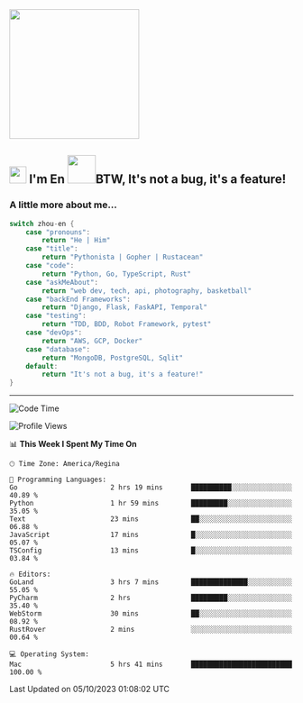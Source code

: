 <img align='center' src="https://media.giphy.com/media/GP1TJJSV4Ys1r64q2A/giphy.gif" width="230">

<h2><img src="https://emojis.slackmojis.com/emojis/images/1531849430/4246/blob-sunglasses.gif?1531849430" width="30"/> I'm En <img src="https://media.giphy.com/media/12oufCB0MyZ1Go/giphy.gif" width="50">BTW, It's not a bug, it's a feature!</h2>


<!-- <img align='right' src="https://media.giphy.com/media/M9gbBd9nbDrOTu1Mqx/giphy.gif" width="230"> -->


### A little more about me... 
<!--
```javascript
const zhou-en = {
    pronouns: "He" | "Him",
    title: "Pythonista" | "Gopher" | "Rustacean",
    code: ["Python", "Go", "Rust", "TypeScript"],
    askMeAbout: ["web dev", "tech", "app dev", "photography"],
    technologies: {
        backEnd: {
            python: ["Django", "Flask", "FaskAPI"],
            go: []
        },
        scraping: ["selenium", "scrapy", "spider"],
        testing: ["Robot Framework"],
        devOps: ["AWS", "Docker", "GCP", "Nginx"],
        databases: ["mongo", "postgresql", "sqlite"],
        misc: ["Firebase", "Heroku"]
    },
    architecture: ["Event Driven Architecture", "Microservices"],
    currentFocus: ["Temporal", "Rust"],
    funFact: "It's not a bug, it's a feature!"
};
```
  -->

```go
switch zhou-en {
    case "pronouns":
        return "He | Him"
    case "title":
        return "Pythonista | Gopher | Rustacean"
    case "code":
        return "Python, Go, TypeScript, Rust"
    case "askMeAbout":
        return "web dev, tech, api, photography, basketball"
    case "backEnd Frameworks":
        return "Django, Flask, FaskAPI, Temporal"
    case "testing":
        return "TDD, BDD, Robot Framework, pytest"
    case "devOps":
        return "AWS, GCP, Docker"
    case "database":
        return "MongoDB, PostgreSQL, Sqlit"
    default:
        return "It's not a bug, it's a feature!"
}
```




---
<!--START_SECTION:waka-->
![Code Time](http://img.shields.io/badge/Code%20Time-983%20hrs-blue)

![Profile Views](http://img.shields.io/badge/Profile%20Views-0-blue)

📊 **This Week I Spent My Time On** 

```text
🕑︎ Time Zone: America/Regina

💬 Programming Languages: 
Go                       2 hrs 19 mins       ██████████░░░░░░░░░░░░░░░   40.89 % 
Python                   1 hr 59 mins        █████████░░░░░░░░░░░░░░░░   35.05 % 
Text                     23 mins             ██░░░░░░░░░░░░░░░░░░░░░░░   06.88 % 
JavaScript               17 mins             █░░░░░░░░░░░░░░░░░░░░░░░░   05.07 % 
TSConfig                 13 mins             █░░░░░░░░░░░░░░░░░░░░░░░░   03.84 % 

🔥 Editors: 
GoLand                   3 hrs 7 mins        ██████████████░░░░░░░░░░░   55.05 % 
PyCharm                  2 hrs               █████████░░░░░░░░░░░░░░░░   35.40 % 
WebStorm                 30 mins             ██░░░░░░░░░░░░░░░░░░░░░░░   08.92 % 
RustRover                2 mins              ░░░░░░░░░░░░░░░░░░░░░░░░░   00.64 % 

💻 Operating System: 
Mac                      5 hrs 41 mins       █████████████████████████   100.00 % 
```


 Last Updated on 05/10/2023 01:08:02 UTC
<!--END_SECTION:waka-->
